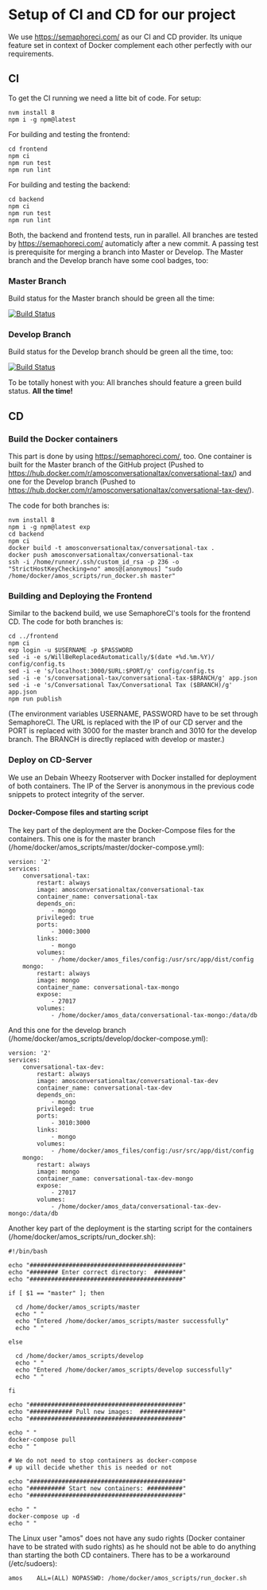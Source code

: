 # Setup of CI and CD for our project

We use https://semaphoreci.com/ as our CI and CD provider. Its unique feature set in context of Docker complement each other perfectly with our requirements.

## CI

To get the CI running we need a litte bit of code. For setup:

```
nvm install 8
npm i -g npm@latest
```

For building and testing the frontend:

```
cd frontend
npm ci
npm run test
npm run lint
```

For building and testing the backend:

```
cd backend
npm ci
npm run test
npm run lint
```

Both, the backend and frontend tests, run in parallel. All branches are tested by https://semaphoreci.com/ automaticly after a new commit. A passing test is prerequisite for merging a branch into Master or Develop. The Master branch and the Develop branch have some cool badges, too:

### Master Branch

Build status for the Master branch should be green all the time: 

[![Build Status](https://semaphoreci.com/api/v1/dominik-probst/conversationaltax-3/branches/master/badge.svg)](https://semaphoreci.com/dominik-probst/conversationaltax-3)

### Develop Branch

Build status for the Develop branch should be green all the time, too:

[![Build Status](https://semaphoreci.com/api/v1/dominik-probst/conversationaltax-3/branches/develop/badge.svg)](https://semaphoreci.com/dominik-probst/conversationaltax-3)

To be totally honest with you: All branches should feature a green build status. **All the time!**

## CD

### Build the Docker containers

This part is done by using https://semaphoreci.com/, too. One container is built for the Master branch of the GitHub project (Pushed to https://hub.docker.com/r/amosconversationaltax/conversational-tax/) and one for the Develop branch (Pushed to https://hub.docker.com/r/amosconversationaltax/conversational-tax-dev/).

The code for both branches is:

```
nvm install 8
npm i -g npm@latest exp
cd backend
npm ci
docker build -t amosconversationaltax/conversational-tax .
docker push amosconversationaltax/conversational-tax
ssh -i /home/runner/.ssh/custom_id_rsa -p 236 -o "StrictHostKeyChecking=no" amos@[anonymous] "sudo /home/docker/amos_scripts/run_docker.sh master"
```

### Building and Deploying the Frontend

Similar to the backend build, we use SemaphoreCI's tools for the frontend CD. The code for both branches is:

```
cd ../frontend
npm ci
exp login -u $USERNAME -p $PASSWORD
sed -i -e s/WillBeReplacedAutomatically/$(date +%d.%m.%Y)/ config/config.ts
sed -i -e 's/localhost:3000/$URL:$PORT/g' config/config.ts
sed -i -e 's/conversational-tax/conversational-tax-$BRANCH/g' app.json
sed -i -e 's/Conversational Tax/Conversational Tax ($BRANCH)/g' app.json
npm run publish
```
(The environment variables USERNAME, PASSWORD have to be set through SemaphoreCI. The URL is replaced with the IP of our CD server and the PORT is replaced with 3000 for the master branch and 3010 for the develop branch. The BRANCH is directly replaced with develop or master.)

### Deploy on CD-Server

We use an Debain Wheezy Rootserver with Docker installed for deployment of both containers. The IP of the Server is anonymous in the previous code snippets to protect integrity of the server.

#### Docker-Compose files and starting script

The key part of the deployment are the Docker-Compose files for the containers. This one is for the master branch (/home/docker/amos_scripts/master/docker-compose.yml):

```
version: '2'
services:
    conversational-tax:
        restart: always
        image: amosconversationaltax/conversational-tax
        container_name: conversational-tax
        depends_on:
            - mongo
        privileged: true
        ports:
            - 3000:3000
        links:
            - mongo
        volumes:
            - /home/docker/amos_files/config:/usr/src/app/dist/config
    mongo:
        restart: always
        image: mongo
        container_name: conversational-tax-mongo
        expose:
            - 27017
        volumes:
            - /home/docker/amos_data/conversational-tax-mongo:/data/db
```

And this one for the develop branch (/home/docker/amos_scripts/develop/docker-compose.yml):

```
version: '2'
services:
    conversational-tax-dev:
        restart: always
        image: amosconversationaltax/conversational-tax-dev
        container_name: conversational-tax-dev
        depends_on:
            - mongo
        privileged: true
        ports:
            - 3010:3000
        links:
            - mongo
        volumes:
            - /home/docker/amos_files/config:/usr/src/app/dist/config
    mongo:
        restart: always
        image: mongo
        container_name: conversational-tax-dev-mongo
        expose:
            - 27017
        volumes:
            - /home/docker/amos_data/conversational-tax-dev-mongo:/data/db
```

Another key part of the deployment is the starting script for the containers (/home/docker/amos_scripts/run_docker.sh):

```
#!/bin/bash

echo "###########################################"
echo "######## Enter correct directory:  ########"
echo "###########################################"

if [ $1 == "master" ]; then

  cd /home/docker/amos_scripts/master
  echo " "
  echo "Entered /home/docker/amos_scripts/master successfully"
  echo " "

else

  cd /home/docker/amos_scripts/develop
  echo " "
  echo "Entered /home/docker/amos_scripts/develop successfully"
  echo " "

fi

echo "###########################################"
echo "############ Pull new images:  ############"
echo "###########################################"

echo " "
docker-compose pull
echo " "

# We do not need to stop containers as docker-compose
# up will decide whether this is needed or not

echo "###########################################"
echo "########## Start new containers: ##########"
echo "###########################################"

echo " "
docker-compose up -d
echo " "
```

The Linux user "amos" does not have any sudo rights (Docker container have to be strated with sudo rights) as he should not be able to do anything than starting the both CD containers. There has to be a workaround (/etc/sudoers):

```
amos    ALL=(ALL) NOPASSWD: /home/docker/amos_scripts/run_docker.sh
```
